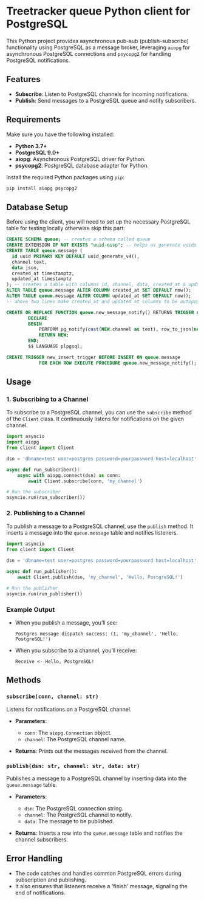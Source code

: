 # Treetracker queue Python client for PostgreSQL

This Python project provides asynchronous pub-sub (publish-subscribe) functionality using PostgreSQL as a message broker, leveraging `aiopg` for asynchronous PostgreSQL connections and `psycopg2` for handling PostgreSQL notifications.

## Features

- **Subscribe**: Listen to PostgreSQL channels for incoming notifications.
- **Publish**: Send messages to a PostgreSQL queue and notify subscribers.

## Requirements

Make sure you have the following installed:

- **Python 3.7+**
- **PostgreSQL 9.0+**
- **aiopg**: Asynchronous PostgreSQL driver for Python.
- **psycopg2**: PostgreSQL database adapter for Python.

Install the required Python packages using `pip`:

```bash
pip install aiopg psycopg2
```

## Database Setup

Before using the client, you will need to set up the necessary PostgreSQL table for testing locally otherwise skip this part:

```sql
CREATE SCHEMA queue; -- creates a schema called queue
CREATE EXTENSION IF NOT EXISTS "uuid-ossp"; -- helps us generate uuids
CREATE TABLE queue.message (
  id uuid PRIMARY KEY DEFAULT uuid_generate_v4(),
  channel text,
  data json,
  created_at timestamptz,
  updated_at timestamptz
); -- creates a table with columns id, channel, data, created_at & updated_at
ALTER TABLE queue.message ALTER COLUMN created_at SET DEFAULT now();
ALTER TABLE queue.message ALTER COLUMN updated_at SET DEFAULT now();
-- above two lines make created_at and updated_at columns to be autopopulated

CREATE OR REPLACE FUNCTION queue.new_message_notify() RETURNS TRIGGER AS $$
        DECLARE
        BEGIN
            PERFORM pg_notify(cast(NEW.channel as text), row_to_json(new)::text);
            RETURN NEW;
        END;
        $$ LANGUAGE plpgsql;

CREATE TRIGGER new_insert_trigger BEFORE INSERT ON queue.message
            FOR EACH ROW EXECUTE PROCEDURE queue.new_message_notify();
```

## Usage

### 1. Subscribing to a Channel

To subscribe to a PostgreSQL channel, you can use the `subscribe` method of the `Client` class. It continuously listens for notifications on the given channel.

```python
import asyncio
import aiopg
from client import Client 

dsn = 'dbname=test user=postgres password=yourpassword host=localhost'

async def run_subscriber():
    async with aiopg.connect(dsn) as conn:
        await Client.subscribe(conn, 'my_channel')

# Run the subscriber
asyncio.run(run_subscriber())
```

### 2. Publishing to a Channel

To publish a message to a PostgreSQL channel, use the `publish` method. It inserts a message into the `queue.message` table and notifies listeners.

```python
import asyncio
from client import Client

dsn = 'dbname=test user=postgres password=yourpassword host=localhost'

async def run_publisher():
    await Client.publish(dsn, 'my_channel', 'Hello, PostgreSQL!')

# Run the publisher
asyncio.run(run_publisher())
```

### Example Output

- When you publish a message, you’ll see:

  ```
  Postgres message dispatch success: (1, 'my_channel', 'Hello, PostgreSQL!')
  ```

- When you subscribe to a channel, you’ll receive:

  ``` 
  Receive <- Hello, PostgreSQL!
  ```

## Methods

### `subscribe(conn, channel: str)`

Listens for notifications on a PostgreSQL channel.

- **Parameters**:
  - `conn`: The `aiopg.Connection` object.
  - `channel`: The PostgreSQL channel name.

- **Returns**: Prints out the messages received from the channel.

### `publish(dsn: str, channel: str, data: str)`

Publishes a message to a PostgreSQL channel by inserting data into the `queue.message` table.

- **Parameters**:
  - `dsn`: The PostgreSQL connection string.
  - `channel`: The PostgreSQL channel to notify.
  - `data`: The message to be published.

- **Returns**: Inserts a row into the `queue.message` table and notifies the channel subscribers.

## Error Handling

- The code catches and handles common PostgreSQL errors during subscription and publishing.
- It also ensures that listeners receive a 'finish' message, signaling the end of notifications.
